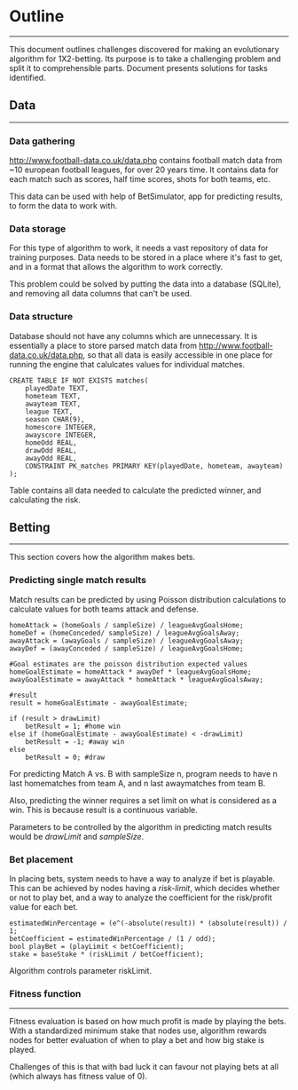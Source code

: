 # Outline
----------
This document outlines challenges discovered for making an evolutionary
algorithm for 1X2-betting. Its purpose is to take a challenging problem
and split it to comprehensible parts. Document presents solutions for 
tasks identified.

## Data
---------

### Data gathering
http://www.football-data.co.uk/data.php contains football match data from 
~10 european football leagues, for over 20 years time. It contains data for 
each match such as scores, half time scores, shots for both teams, etc.

This data can be used with help of BetSimulator, app for predicting results,
to form the data to work with. 

### Data storage	
For this type of algorithm to work, it needs a vast repository of data for 
training purposes. Data needs to be stored in a place where it's fast to get,
and in a format that allows the algorithm to work correctly.

This problem could be solved by putting the data into a database (SQLite),
and removing all data columns that can't be used. 

### Data structure
Database should not have any columns which are unnecessary. It is essentially
a place to store parsed match data from http://www.football-data.co.uk/data.php,
so that all data is easily accessible in one place for running the engine that
calulcates values for individual matches.

```
CREATE TABLE IF NOT EXISTS matches(
	playedDate TEXT,
	hometeam TEXT,
	awayteam TEXT,
	league TEXT,
	season CHAR(9),
	homescore INTEGER,
	awayscore INTEGER,
	homeOdd REAL,
	drawOdd REAL,
	awayOdd REAL,
	CONSTRAINT PK_matches PRIMARY KEY(playedDate, hometeam, awayteam)
);
```

Table contains all data needed to calculate the predicted winner, and calculating the risk.

## Betting
-------------
This section covers how the algorithm makes bets.

### Predicting single match results

Match results can be predicted by using Poisson distribution calculations 
to calculate values for both teams attack and defense. 

```
homeAttack = (homeGoals / sampleSize) / leagueAvgGoalsHome;
homeDef = (homeConceded/ sampleSize) / leagueAvgGoalsAway;
awayAttack = (awayGoals / sampleSize) / leagueAvgGoalsAway;
awayDef = (awayConceded / sampleSize) / leagueAvgGoalsHome;

#Goal estimates are the poisson distribution expected values
homeGoalEstimate = homeAttack * awayDef * leagueAvgGoalsHome;
awayGoalEstimate = awayAttack * homeAttack * leagueAvgGoalsAway;

#result
result = homeGoalEstimate - awayGoalEstimate;

if (result > drawLimit)
	betResult = 1; #home win
else if (homeGoalEstimate - awayGoalEstimate) < -drawLimit)
	betResult = -1; #away win
else
	betResult = 0; #draw
```

For predicting Match A vs. B with sampleSize n, program needs to 
have n last homematches from team A, and n last awaymatches from team B.

Also, predicting the winner requires a set limit on what is considered as 
a win. This is because result is a continuous variable. 

Parameters to be controlled by the algorithm in predicting match results would be
*drawLimit* and *sampleSize*. 

### Bet placement

In placing bets, system needs to have a way to analyze if bet is playable. This can 
be achieved by nodes having a *risk-limit*, which decides whether or not to play bet,
and a way to analyze the coefficient for the risk/profit value for each bet.
```
estimatedWinPercentage = (e^(-absolute(result)) * (absolute(result)) / 1; 
betCoefficient = estimatedWinPercentage / (1 / odd); 
bool playBet = (playLimit < betCoefficient);
stake = baseStake * (riskLimit / betCoefficient);
```
Algorithm controls parameter riskLimit.

### Fitness function
-----------------------
Fitness evaluation is based on how much profit is made by playing the bets.
With a standardized minimum stake that nodes use, algorithm rewards
nodes for better evaluation of when to play a bet and how big stake is played.

Challenges of this is that with bad luck it can favour not playing bets at all
(which always has fitness value of 0).